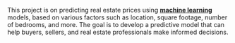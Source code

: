 This project is on predicting real estate prices using <u> <b>machine learning</b> </u> models,  based on various factors such as location, square footage, number of bedrooms, and more. The goal is to develop a predictive model that can help buyers, sellers, and real estate professionals make informed decisions.